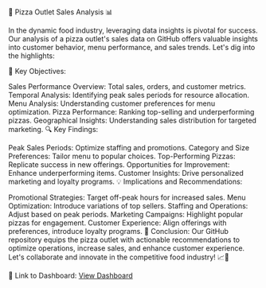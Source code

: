 🍕 Pizza Outlet Sales Analysis 📊

In the dynamic food industry, leveraging data insights is pivotal for success. Our analysis of a pizza outlet's sales data on GitHub offers valuable insights into customer behavior, menu performance, and sales trends. Let's dig into the highlights:

🎯 Key Objectives:

Sales Performance Overview: Total sales, orders, and customer metrics.
Temporal Analysis: Identifying peak sales periods for resource allocation.
Menu Analysis: Understanding customer preferences for menu optimization.
Pizza Performance: Ranking top-selling and underperforming pizzas.
Geographical Insights: Understanding sales distribution for targeted marketing.
🔍 Key Findings:

Peak Sales Periods: Optimize staffing and promotions.
Category and Size Preferences: Tailor menu to popular choices.
Top-Performing Pizzas: Replicate success in new offerings.
Opportunities for Improvement: Enhance underperforming items.
Customer Insights: Drive personalized marketing and loyalty programs.
💡 Implications and Recommendations:

Promotional Strategies: Target off-peak hours for increased sales.
Menu Optimization: Introduce variations of top sellers.
Staffing and Operations: Adjust based on peak periods.
Marketing Campaigns: Highlight popular pizzas for engagement.
Customer Experience: Align offerings with preferences, introduce loyalty programs.
🚀 Conclusion: Our GitHub repository equips the pizza outlet with actionable recommendations to optimize operations, increase sales, and enhance customer experience. Let's collaborate and innovate in the competitive food industry! 📈💪

🔗 Link to Dashboard: [View Dashboard](https://app.powerbi.com/view?r=eyJrIjoiMDE0NGU0ZWEtNjZhMi00MmRjLThiYTAtNzlmYWNmZWQ3ZWZmIiwidCI6ImRmODY3OWNkLWE4MGUtNDVkOC05OWFjLWM4M2VkN2ZmOTVhMCJ9&embedImagePlaceholder=true)
